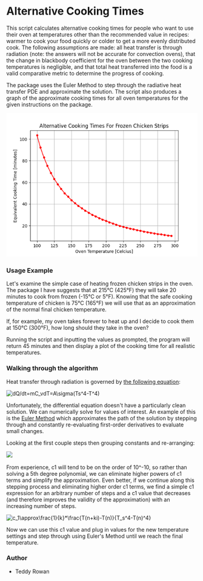 # Alternative Cooking Times

This script calculates alternative cooking times for people who want to use their oven at temperatures other than the recommended value in recipes: warmer to cook your food quickly or colder to get a more evenly distributed cook. The following assumptions are made: all heat transfer is through radiation (note: the answers will not be accurate for convection ovens), that the change in blackbody coefficient for the oven between the two cooking temperatures is negligible, and that total heat transferred into the food is a valid comparative metric to determine the progress of cooking.

The package uses the Euler Method to step through the radiative heat transfer PDE and approximate the solution. The script also produces a graph of the approximate cooking times for all oven temperatures for the given instructions on the package.

![Temp Demo](./equivalent_cooking_times.png "Temp Demo")

### Usage Example

Let's examine the simple case of heating frozen chicken strips in the oven. The package I have suggests that at 215°C (425°F) they will take 20 minutes to cook from frozen (-15°C or 5°F). Knowing that the safe cooking temperature of chicken is 75°C (165°F) we will use that as an approximation of the normal final chicken temperature. 

If, for example, my oven takes forever to heat up and I decide to cook them at 150°C (300°F), how long should they take in the oven?

Running the script and inputting the values as prompted, the program will return 45 minutes and then display a plot of the cooking time for all realistic temperatures.


### Walking through the algorithm 

Heat transfer through radiation is governed by [the following equation](https://www.sciencedirect.com/topics/engineering/radiation-heat-transfer):

<img src="https://latex.codecogs.com/gif.latex?%5Cbg_white%20dQ/dt=mC_vdT=\epsilon\sigma%20A(Ts^4-T^4)" title="dQ/dt=mC_vdT=A\sigma(Ts^4-T^4)" />

Unfortunately, the differential equation doesn't have a particularly clean solution. We can numerically solve for values of interest. An example of this is the [Euler Method](https://en.wikipedia.org/wiki/Euler_method) which approximates the path of the solution by stepping through and constantly re-evaluating first-order derivatives to evaluate small changes.

Looking at the first couple steps then grouping constants and re-arranging: 

<img src="https://latex.codecogs.com/gif.latex?%5Cbg_white%20%5Cbegin%7Balign*%7D%20T%28n&plus;i%29%20%26%3D%20T%28n%29%20&plus;%20c_1*%28T_s%5E4%20-%20T%28n%29%5E4%29%20%5C%5C%20T%28n&plus;2i%29%20%26%3D%20T%28n&plus;i%29%20&plus;%20c_1*%28T_s%5E4%20-%20T%28n&plus;i%29%5E4%29%20%5C%5C%20%26%3D%20T%28n%29%20&plus;%202c_1*T_s%5E4%20-%20c_1*T%28n%29%5E4%20-%20c_1*%28T%28n%29%20&plus;%20c_1*%28T_s%5E4%20-%20T%28n%29%5E4%29%29%5E4%20%5C%5C%20T%28n&plus;2i%29%20%26%3D%20T%28n%29%20&plus;%202c_1%20*%20%28T_s%5E4%20-%20T%28n%29%5E4%29%29%20&plus;%20O%28c_1%5E2%29%20%5Cend%7B%7D" />

From experience, c1 will tend to be on the order of 10^-10, so rather than solving a 5th degree polynomial, we can eliminate higher powers of c1 terms and simplify the approximation. Even better, if we continue along this stepping process and eliminating higher order c1 terms, we find a simple c1 expression for an arbitrary number of steps and a c1 value that decreases (and therefore improves the validity of the approximation) with an increasing number of steps.

<img src="https://latex.codecogs.com/gif.latex?%5Cbg_white%20c_1\approx\frac{1}{k}*\frac{T(n&plus;ki)-T(n)}{T_s^4-T(n)^4}" title="c_1\approx\frac{1}{k}*\frac{T(n+ki)-T(n)}{T_s^4-T(n)^4}" />

Now we can use this c1 value and plug in values for the new temperature settings and step through using Euler's Method until we reach the final temperature.

### Author
* Teddy Rowan

